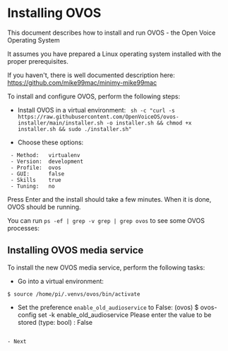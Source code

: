 # Installing OVOS
This document describes how to install and run OVOS - the Open Voice Operating System

It assumes you have prepared a Linux operating system installed with the proper prerequisites.

If you haven't, there is well documented description here: https://github.com/mike99mac/minimy-mike99mac

To install and configure OVOS, perform the following steps:
- Install OVOS in a virtual environment:
`` 
sh -c "curl -s https://raw.githubusercontent.com/OpenVoiceOS/ovos-installer/main/installer.sh -o installer.sh && chmod +x installer.sh && sudo ./installer.sh"
``

- Choose these options:
```
 - Method:   virtualenv                      
 - Version:  development        
 - Profile:  ovos               
 - GUI:      false                       
 - Skills    true            
 - Tuning:   no         
```
Press Enter and the install should take a few minutes.  When it is done, OVOS should be running.

You can run ``ps -ef | grep -v grep | grep ovos`` to see some OVOS processes:

## Installing OVOS media service
To install the new OVOS media service, perform the following tasks:

- Go into a virtual environment:
```
$ source /home/pi/.venvs/ovos/bin/activate
```
- Set the preference ``enable_old_audioservice`` to False:
(ovos) $ ovos-config set -k enable_old_audioservice
Please enter the value to be stored (type: bool) : False
```

- Next
